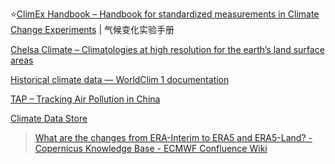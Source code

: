
⭐[ClimEx Handbook – Handbook for standardized measurements in Climate Change Experiments](https://climexhandbook.w.uib.no/) | 气候变化实验手册

[Chelsa Climate – Climatologies at high resolution for the earth’s land surface areas](https://chelsa-climate.org/)

[Historical climate data — WorldClim 1 documentation](https://www.worldclim.org/data/worldclim21.html)

[TAP – Tracking Air Pollution in China](http://tapdata.org.cn/)

[Climate Data Store](https://cds.climate.copernicus.eu/)

> [What are the changes from ERA-Interim to ERA5 and ERA5-Land? - Copernicus Knowledge Base - ECMWF Confluence Wiki](https://confluence.ecmwf.int/pages/viewpage.action?pageId=74764925)